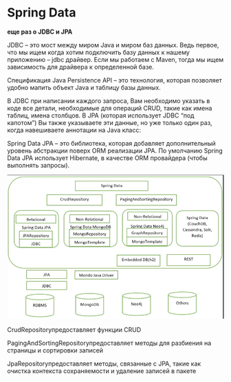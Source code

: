 # Spring Data

**еще раз о JDBC и JPA**

JDBC – это мост между миром Java и миром баз данных. Ведь первое, что мы ищем когда хотим подключить базу данных к нашему приложению – jdbc драйвер. Если мы работаем с Maven, тогда мы ищем зависимость для драйвера к определенной базе.

Спецификация Java Persistence API – это технология, которая позволяет удобно мапить объект Java и таблицу базы данных. 

В JDBC при написании каждого запроса, Вам необходимо указать в коде все детали, необходимые для операций CRUD, такие как имена таблиц, имена столбцов. В JPA (которая использует JDBC “под капотом”) Вы также указываете эти данные, но уже только один раз, когда навешиваете аннотации на Java класс:


Spring Data JPA – это библиотека, которая добавляет дополнительный уровень абстракции поверх ORM реализации JPA. По умолчанию Spring Data JPA использует Hibernate, в качестве ORM провайдера (чтобы выполнять запросы). 

![img_2.png](img_2.png)


CrudRepositoryпредоставляет функции CRUD

PagingAndSortingRepositoryпредоставляет методы для разбиения на страницы и сортировки записей

JpaRepositoryпредоставляет методы, связанные с JPA, такие как очистка контекста сохраняемости и удаление записей в пакете




